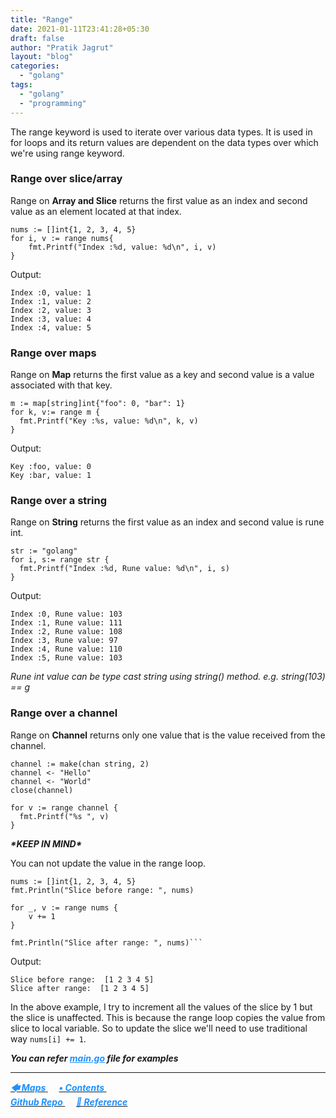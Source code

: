 ```yaml
---
title: "Range"
date: 2021-01-11T23:41:28+05:30
draft: false
author: "Pratik Jagrut"
layout: "blog"
categories:
  - "golang"
tags:
  - "golang"
  - "programming"
---
```


The range keyword is used to iterate over various data types. It is used in for loops and its return values are dependent on the data types over which we're using range keyword.

### Range over slice/array

Range on **Array and Slice** returns the first value as an index and second value as an element located at that index.
```
nums := []int{1, 2, 3, 4, 5}
for i, v := range nums{
    fmt.Printf("Index :%d, value: %d\n", i, v)
}
```
Output:
```
Index :0, value: 1
Index :1, value: 2
Index :2, value: 3
Index :3, value: 4
Index :4, value: 5
```

### Range over maps

Range on **Map** returns the first value as a key and second value is a value associated with that key.

```
m := map[string]int{"foo": 0, "bar": 1}
for k, v:= range m {
  fmt.Printf("Key :%s, value: %d\n", k, v)
}
```
Output:
```
Key :foo, value: 0
Key :bar, value: 1
```

### Range over a string

Range on **String** returns the first value as an index and second value is rune int.

```
str := "golang"
for i, s:= range str {
  fmt.Printf("Index :%d, Rune value: %d\n", i, s)
}
```
Output:
```
Index :0, Rune value: 103
Index :1, Rune value: 111
Index :2, Rune value: 108
Index :3, Rune value: 97
Index :4, Rune value: 110
Index :5, Rune value: 103
```
*Rune int value can be type cast string using string() method. e.g. string(103) == g*

### Range over a channel

Range on **Channel** returns only one value that is the value received from the channel.

```
channel := make(chan string, 2)
channel <- "Hello"
channel <- "World"
close(channel)

for v := range channel {
  fmt.Printf("%s ", v)
}
```

***\*KEEP IN MIND\****

You can not update the value in the range loop.

```
nums := []int{1, 2, 3, 4, 5}
fmt.Println("Slice before range: ", nums)

for _, v := range nums {
    v += 1
}

fmt.Println("Slice after range: ", nums)```
```
Output:
```
Slice before range:  [1 2 3 4 5]
Slice after range:  [1 2 3 4 5]
```

In the above example, I try to increment all the values of the slice by 1 but the slice is unaffected. This is because the range loop copies the value from slice to local variable. So to update the slice we'll need to use traditional way `nums[i] += 1`.

***You can refer <a href="https://github.com/pratikjagrut/go-tutorial/blob/master/09_range/main.go" style="color:DodgerBlue" target="_blank">main.go</a> file for examples***

<hr>

<a href="/blog/golang/maps">
  <b style="color:DodgerBlue">
    <i>🡄 Maps</i>
  </b>
</a> &emsp;

<a href="/blog/golang/contents">
  <b style="color:DodgerBlue">
    <i>• Contents</i>
  </b>
</a>  &emsp;

<!-- <a href="/blog/golang/">
    <b style="color:DodgerBlue">
        <i> 🡆</i>
    </b>
</a>  &emsp; -->

<br>

<a href="https://github.com/pratikjagrut/go-tutorial" target="_blank">
  <b style="color:DodgerBlue" class="fab fa-github">
    <i>Github Repo</i>
  </b>
</a>  &emsp;

<a href="https://github.com/pratikjagrut/go-tutorial/blob/master/REFERENCE.md" target="_blank">
  <b style="color:DodgerBlue">
    <i>&#128279; Reference</i>
  </b>
</a>